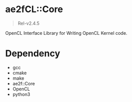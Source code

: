 # ae2fCL::Core
> Rel-v2.4.5

OpenCL Interface Library for Writing OpenCL Kernel code.  

# Dependency
- gcc
- cmake
- make
- ae2f::Core
- OpenCL
- python3